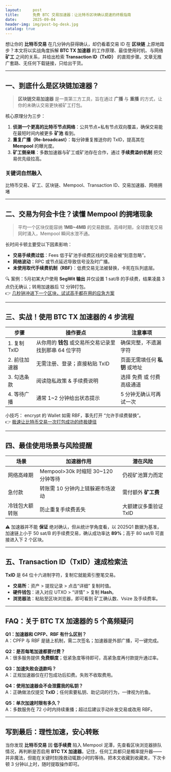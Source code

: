 ```yaml
---
layout:     post
title:      免费 BTC 交易加速器：让比特币区块确认提速的终极指南
date:       2025-09-04
header-img: img/post-bg-desk.jpg
catalog: true
---
```


想让你的 **比特币交易** 在几分钟内获得确认，却仍看着交易 ID 在 **区块链** 上原地踏步？本文将以实战角度拆解 **BTC TX 加速器** 的工作原理、最佳使用时机、与网络 **矿工** 之间的关系，并给出检索 **Transaction ID（TxID）** 的直观步骤。文章无推广套路、无任何下载链接，只给出干货。

---

## 一、到底什么是区块链加速器？

> **区块链交易加速器** 是一类第三方工具，旨在通过 **广播** 与 **重播** 的方式，让你的未确认交易更快被矿工打包。

核心原理分为三步：

1. **侦测一个更高的比特币节点网络**：公共节点+私有节点双向覆盖，确保交易能在最短时间内被更多 **矿池** 看到。  
2. **重复广播（Re-broadcast）**：每分钟重复推送你的 TxID，提高其在 **Mempool** 的曝光度。  
3. **矿工侧亲睐**：多数加速器与矿工或矿池存在合作，通过 **手续费溢价机制** 把交易优先级拉高。

### 关键词自然融入
比特币交易、矿工、区块链、Mempool、Transaction ID、交易加速器、网络拥堵

---

## 二、交易为何会卡住？读懂 Mempool 的拥堵现象

> 平均一个区块仅能容纳 **1MB~4MB** 的交易数据。高峰时期，全球数笔交易同时涌入，Mempool 瞬间水泄不通。  

长时间卡顿主要受以下因素影响：

- **交易手续费过低**：Fees 低于矿池手续费区线的交易会被“刻意忽略”。  
- **网络波动**：RPC 或节点延迟导致信号没及时广播。  
- **未使用取代手续费机制（RBF）**：低费交易无法被替换，卡死在队列底层。  

🔍 案例：5月初某大户使用 **SegWit 输出** 并仅设置 1 sat/B 的手续费，结果凌晨 3 点仍无确认；转用加速器后 12 分钟打包。  
👉 [几秒钟冲进下一个区块，试试高手都在用的应急方案](https://okxdog.com/)

---

## 三、实战！使用 BTC TX 加速器的 4 步流程

| 步骤 | 操作要点 | 注意事项 |
|---|---|---|
| 1. 复制 TxID | 从你用的 **钱包** 或交易所交易记录里找到那串 64 位字符 | 确保完整，不遗漏字符 |
| 2. 前往加速器 | 无需注册、登录；直接粘贴 TxID | 页面无需填任何 **私钥** 或地址 |
| 3. 勾选条款 | 阅读隐私政策 & 手续费说明 | 选择 免费 或 付费高级通道 |
| 4. 等待广播 | 通常 1~2 分钟给出状态提示 | 5 分钟无确认可再试一次 |

小技巧： encrypt 的 Wallet 如需 RBF，事先打开 “允许手续费替换”。  
👉 [极速让比特币交易一次打包成功的终极捷径](https://okxdog.com/)

---

## 四、最佳使用场景与风险提醒

| 场景 | 加速器作用 | 潜在风险 |
|---|---|---|
| 网络高峰期 | Mempool>30k 时缩短 30~120 分钟等待 | 仍视矿池算力而定 |
| 急付款 | 转账需 10 分钟内上链躲避市场波动 | 需付额外 **矿工费** |
| 冷钱包大额转账 | 防止重复手续费丢失 | 大额建议多重验证 TxID |

⚠️ 加速器并不能 **保证** 绝对确认，但从统计学角度看，以 2025Q1 数据为基准，加速链上小于 50 sat/B 的手续费交易，确认成功率达 **89%**；高于 80 sat/B 可直接进入下 2 个区块。

---

## 五、Transaction ID（TxID）速成检索法

**TxID** 是 64 位十六进制字符，复制它就能索引整笔交易。

- **交易所**：资产 > 提现记录 > 点击“详细” 复制时值。  
- **硬件钱包**：进入对应 UTXO > “详情” > 复制 **Hash**。  
- **浏览器法**：粘贴至区块浏览器，即可看到 矿工确认数、Vsize 及手续费率。  

---

## FAQ：关于 BTC TX 加速器的 5 个高频疑问

**Q1：加速器和 CPFP、RBF 有什么区别？**  
A：CPFP 与 RBF 是链上机制，需二次签名；加速器是外部广播，可一键完成。

**Q2：是否每笔加速都要付费？**  
A：很多服务提供 **免费额度**；低紧急度等待即可，高紧急度再付款提升通过率。

**Q3：加速失败会退款吗？**  
A：正规加速器仅在打包成功后扣费。失败不收取费用。

**Q4：使用加速器会不会泄露我的私钥？**  
A：正确做法仅提交 **TxID**；任何索要私钥、助记词的行为，一律视为钓鱼。

**Q5：单次加速时限有多久？**  
A：多数服务在 72 小时内持续重播；超过后建议手动补发交易或改用 RBF。

---

## 写到最后：理性加速，安心转账

当你发现 **比特币交易** 因 **低手续费** 陷入 Mempool 泥潭，先查看区块浏览器排队情况，再判断是否启用 **BTC TX 加速器**。记住，任何工具都只是概率提升器——并非魔法，但能在关键时刻挽救动辄数小时的等待。把本文收藏到收藏夹，下次卡顿 3 分钟以上时，随时提取操作即可。